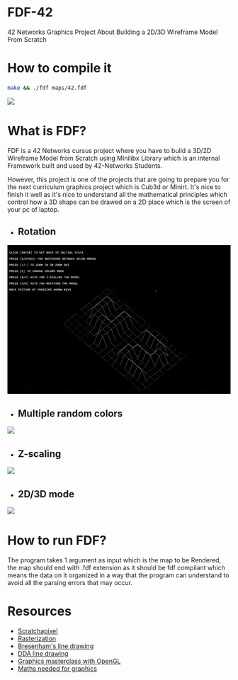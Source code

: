 # FDF-42
42 Networks Graphics Project About Building a 2D/3D Wireframe Model From Scratch

# How to compile it
```bash
make && ./fdf maps/42.fdf
```
![](https://github.com/hel-mefe/FDF-42/blob/master/visuals/howtomake.gif)

# What is FDF?

FDF is a 42 Networks cursus project where you have to build a 3D/2D Wireframe Model from Scratch using Minilibx Library which is an internal Framework built and used by 42-Networks Students.

However, this project is one of the projects that are going to prepare you for the next curriculum graphics project which is Cub3d or Minirt. It's nice to finish it well as it's nice to understand all the mathematical principles which control how a 3D shape can be drawed on a 2D place which is the screen of your pc of laptop.

- ## Rotation
![](https://github.com/hel-mefe/FDF-42/blob/master/visuals/fdf_rotation-min.gif)
- ## Multiple random colors
![](https://github.com/hel-mefe/FDF-42/blob/master/visuals/fdf_modes.gif)
- ## Z-scaling
![](https://github.com/hel-mefe/FDF-42/blob/master/visuals/fdf_magnitude.gif)
- ## 2D/3D mode
![](https://github.com/hel-mefe/FDF-42/blob/master/visuals/fdf_pylone_yellow.gif)


# How to run FDF?

The program takes 1 argument as input which is the map to be Rendered, the map should end with .fdf extension as it should be fdf compilant which means the data on it organized in a way that the program can understand to avoid all the parsing errors that may occur.

# Resources

- [Scratchapixel](https://www.scratchapixel.com/)
- [Rasterization](https://en.wikipedia.org/wiki/Rasterisation)
- [Bresenham's line drawing](https://www.youtube.com/watch?v=RGB-wlatStc&t=445s)
- [DDA line drawing](https://www.youtube.com/watch?v=W5P8GlaEOSI)
- [Graphics masterclass with OpenGL](https://www.youtube.com/watch?v=W5P8GlaEOSI)
- [Maths needed for graphics](https://www.youtube.com/watch?v=6NB4Gn_BC_U&list=PLn3eTxaOtL2MfiIeGePe3tUGQ3Bi_IkXb)
